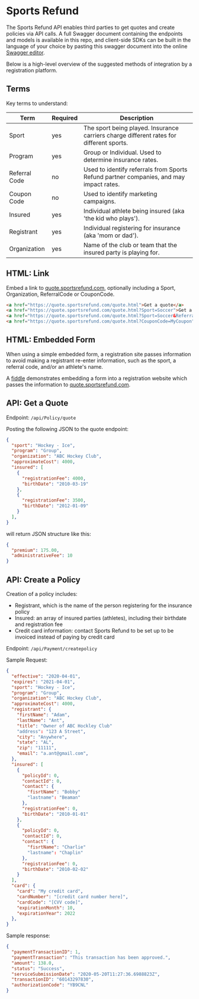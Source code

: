 # Sports Refund 

The Sports Refund API enables third parties to get quotes and create policies via API calls. A full Swagger document containing the endpoints and models is available in this repo, and client-side SDKs can be built in the language of your choice by pasting this swagger document into the online [Swagger editor](http://editor.swagger.io/).

Below is a high-level overview of the suggested methods of integration by a registration platform.

## Terms

Key terms to understand:

|Term|Required|Description|
|-|-|-|
|Sport|yes|The sport being played. Insurance carriers charge different rates for different sports.|
|Program|yes|Group or Individual. Used to determine insurance rates.|
|Referral Code|no|Used to identify referrals from Sports Refund partner companies, and may impact rates.|
|Coupon Code|no|Used to identify marketing campaigns.|
|Insured|yes|Individual athlete being insured (aka 'the kid who plays').|
|Registrant|yes|Individual registering for insurance (aka 'mom or dad').|
|Organization|yes|Name of the club or team that the insured party is playing for.|

## HTML: Link

Embed a link to [quote.sportsrefund.com](https://quote.sportsrefund.com/quote.html), optionally including a Sport, Organization, ReferralCode or CouponCode.

```html
<a href="https://quote.sportsrefund.com/quote.html">Get a quote</a>
<a href="https://quote.sportsrefund.com/quote.html?Sport=Soccer">Get a quote</a>
<a href="https://quote.sportsrefund.com/quote.html?Sport=Soccer&ReferralCode=SomeCode">Get a quote</a>
<a href="https://quote.sportsrefund.com/quote.html?CouponCode=MyCoupon">Get a quote</a>
```

## HTML: Embedded Form

When using a simple embedded form, a registration site passes information to avoid making a registrant re-enter information, such as the sport, a referral code, and/or an athlete's name.

A [fiddle](https://jsfiddle.net/otpam3qb/1/) demonstrates embedding a form into a registration website which passes the information to [quote.sportsrefund.com](https://quote.sportsrefund.com/quote.html).


## API: Get a Quote

Endpoint: `/api/Policy/quote`

Posting the following JSON to the quote endpoint:

``` json
{
  "sport": "Hockey - Ice",
  "program": "Group",
  "organization": "ABC Hockey Club",
  "approximateCost": 4000,
  "insured": [
    {
      "registrationFee": 4000,
      "birthDate": "2010-03-19"
    },
    {
      "registrationFee": 3500,
      "birthDate": "2012-01-09"
    }
  ],
}
```

will return JSON structure like this:

``` json
{
  "premium": 175.00,
  "administrativeFee": 10
}
```

## API: Create a Policy

Creation of a policy includes:

- Registrant, which is the name of the person registering for the insurance policy
- Insured: an array of insured parties (athletes), including their birthdate and registration fee
- Credit card information: contact Sports Refund to be set up to be invoiced instead of paying by credit card

Endpoint: `/api/Payment/createpolicy`

Sample Request:

```json
{
  "effective": "2020-04-01",
  "expires": "2021-04-01",
  "sport": "Hockey - Ice",
  "program": "Group",
  "organization": "ABC Hockey Club",
  "approximateCost": 4000,
  "registrant": {
    "firstName": "Adam",
    "lastName": "Ant",
    "title": "Owner of ABC Hockley Club"
    "address": "123 A Street",
    "city": "Anywhere",
    "state": "AL",
    "zip": "11111",
    "email": "a.ant@gmail.com",
  },
  "insured": [
    {
      "policyId": 0,
      "contactId": 0,
      "contact": {
        "fisrtName": "Bobby"
        "lastname": "Beaman"
      },
      "registrationFee": 0,
      "birthDate": "2010-01-01"
    },
    {
      "policyId": 0,
      "contactId": 0,
      "contact": {
        "fisrtName": "Charlie"
        "lastname": "Chaplin"
      },
      "registrationFee": 0,
      "birthDate": "2010-02-02"
    }
  ],
  "card": {
    "card": "My credit card",
    "cardNumber": "[credit card number here]",
    "cardCode": "[CVV code]",
    "expirationMonth": 10,
    "expirationYear": 2022
  },
}
```

Sample response:

```json
{
  "paymentTransactionID": 1,
  "paymentTransaction": "This transaction has been approved.",
  "amount": 138.0,
  "status": "Success",
  "serviceSubmissionDate": "2020-05-20T11:27:36.6988823Z",
  "transactionID": "60143297830",
  "authorizationCode": "YB9CNL"
}
```
